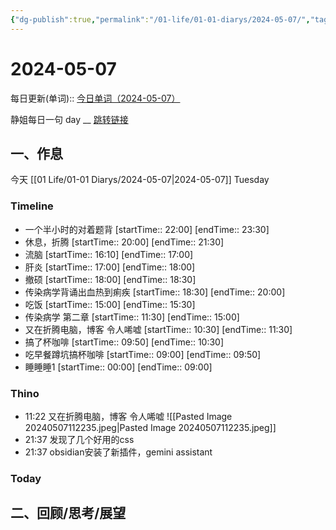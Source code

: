 ```yaml
---
{"dg-publish":true,"permalink":"/01-life/01-01-diarys/2024-05-07/","tags":["Diary","written_by_10k","10k原创"]}
---
```



# 2024-05-07
每日更新(单词)::
[今日单词（2024-05-07）](https://www.123pan.com/s/FckCjv-cjUUA.html)

静姐每日一句 day __
[跳转链接](https://www.123pan.com/FileView?fileId=5435933&shareKey=FckCjv-cjUUA&sharePwd=)


## 一、作息
今天 [[01 Life/01-01 Diarys/2024-05-07\|2024-05-07]] Tuesday

### Timeline
-  一个半小时的对着题背 [startTime:: 22:00]  [endTime:: 23:30]
-  休息，折腾 [startTime:: 20:00]  [endTime:: 21:30]
-  流脑 [startTime:: 16:10]  [endTime:: 17:00]
-  肝炎 [startTime:: 17:00]  [endTime:: 18:00]
-  撤硕 [startTime:: 18:00]  [endTime:: 18:30]
-  传染病学背诵出血热到痢疾 [startTime:: 18:30]  [endTime:: 20:00]
-  吃饭 [startTime:: 15:00]  [endTime:: 15:30]
-  传染病学 第二章 [startTime:: 11:30]  [endTime:: 15:00]
-  又在折腾电脑，博客 令人唏嘘 [startTime:: 10:30]  [endTime:: 11:30]
-  搞了杯咖啡 [startTime:: 09:50]  [endTime:: 10:30]
-  吃早餐蹲坑搞杯咖啡 [startTime:: 09:00]  [endTime:: 09:50]
-  睡睡睡1 [startTime:: 00:00]  [endTime:: 09:00]

### Thino
- 11:22 
	又在折腾电脑，博客 令人唏嘘
	![[Pasted Image 20240507112235.jpeg\|Pasted Image 20240507112235.jpeg]]
- 21:37 发现了几个好用的css 
- 21:37 obsidian安装了新插件，gemini assistant 
	 

### Today



## 二、回顾/思考/展望







